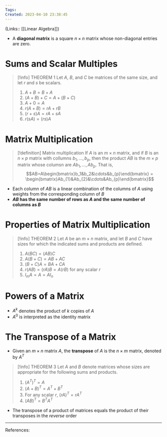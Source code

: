 ```yaml
---
Tags: 
Created: 2023-04-10 23:38:45
---
```

(Links:: [[Linear Algebra]])
- A **diagonal matrix** is a square $n\times n$ matrix whose non-diagonal entries are zero.
# Sums and Scalar Multiples
> [!info] THEOREM 1
> Let $A$, $B$, and $C$ be matrices of the same size, and let $r$ and $s$ be scalars.
> 1. $A+B=B+A$
> 2. $(A+B)+C=A+(B+C)$
> 3. $A+0=A$
> 4. $r(A+B)=rA+rB$
> 5. $(r+s)A=rA+sA$
> 6. $r(sA)=(rs)A$
# Matrix Multiplication
> [!definition] Matrix multiplication
> If $A$ is an $m\times n$ matrix, and if $B$ is an $n\times p$ matrix with collumns $b_{1},...,b_{p}$, then the product $AB$ is the $m\times p$ matrix whose columsn are $Ab_{1},...,Ab_{p}$. That is, $$AB=A\begin{bmatrix}b_1&b_2&\cdots&b_{p}\end{bmatrix} = \begin{bmatrix}Ab_{1}&Ab_{2}&\cdots&Ab_{p}\end{bmatrix}$$

- Each column of $AB$ is a linear combination of the columns of $A$ using weights from the corresponding column of $B$
- **$AB$ has the same number of rows as $A$ and the same number of columns as $B$**
# Properties of Matrix Multiplication
> [!info] THEOREM 2
> Let $A$ be an $m\times n$ matrix, and let $B$ and $C$ have sizes for which the indicated sums and products are defined.
> 1. $A(BC) = (AB)C$
> 2. $A(B+C) = AB+AC$
> 3. $(B+C)A = BA+CA$
> 4. $r(AB)=(rA)B=A(rB)$ for any scalar $r$
> 5. $I_{m}A=A=AI_{n}$

# Powers of a Matrix
- $A^{k}$ denotes the product of $k$ copies of $A$
- $A^0$ is interpreted as the identity matrix

# The Transpose of a Matrix
- Given an $m\times n$ matrix $A$, the **transpose** of $A$ is the $n\times m$ matrix, denoted by $A^{T}$

> [!info] THEOREM 3
> Let $A$ and $B$ denote matrices whose sizes are appropriate for the following sums and products.
> 1. $(A^{T})^{T}=A$
> 2. $(A+B)^{T}=A^{T}+B^{T}$
> 3. For any scalar $r$, $(rA)^{T}=rA^{T}$
> 4. $(AB)^{T}=B^{T}A^{T}$

- The transpose of a product of matrices equals the product of their transposes in the *reverse* order

---
References: